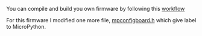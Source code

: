 You can compile and build you own firmware by following this [workflow](https://github.com/shariltumin/esp32-cam-micropython/blob/master/esp32-cam-1-11-498/README.md)

For this firmware I modified one more file, [mpconfigboard.h](https://github.com/shariltumin/esp32-cam-micropython/blob/master/esp32-cam-1-11-571/boards/GENERIC/mpconfigboard.h) which give label to MicroPython.
